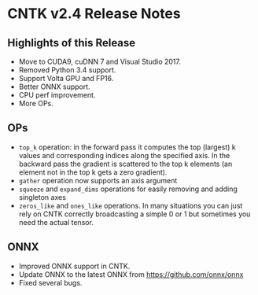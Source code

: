 # CNTK v2.4 Release Notes

## Highlights of this Release
- Move to CUDA9, cuDNN 7 and Visual Studio 2017.
- Removed Python 3.4 support.
- Support Volta GPU and FP16.
- Better ONNX support.
- CPU perf improvement.
- More OPs.

## OPs
- ``top_k`` operation: in the forward pass it computes the top (largest) k values and corresponding indices along the specified axis. In the backward pass the gradient is scattered to the top k elements (an element not in the top k gets a zero gradient).
- ``gather`` operation now supports an axis argument
- ``squeeze`` and ``expand_dims`` operations for easily removing and adding singleton axes
- ``zeros_like`` and ``ones_like`` operations. In many situations you can just rely on CNTK correctly broadcasting a simple 0 or 1 but sometimes you need the actual tensor.

## ONNX
- Improved ONNX support in CNTK.
- Update ONNX to the latest ONNX from https://github.com/onnx/onnx
- Fixed several bugs.

